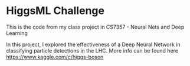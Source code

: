 # HiggsML Challenge
This is the code from my class project in CS7357 - Neural Nets and Deep Learning   

In this project, I explored the effectiveness of a Deep Neural Network in classifying particle detections in the LHC. More info can be found here https://www.kaggle.com/c/higgs-boson
